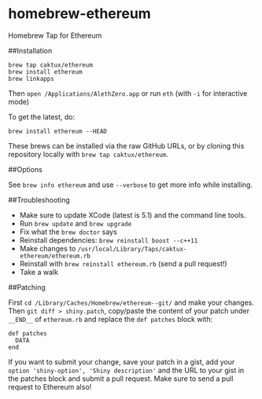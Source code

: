 homebrew-ethereum
=================

Homebrew Tap for Ethereum

##Installation

```
brew tap caktux/ethereum
brew install ethereum
brew linkapps
```

Then `open /Applications/AlethZero.app` or run `eth` (with `-i` for interactive mode)

To get the latest, do:
```
brew install ethereum --HEAD
```

These brews can be installed via the raw GitHub URLs, or by cloning this
repository locally with `brew tap caktux/ethereum`.

##Options

See `brew info ethereum` and use `--verbose` to get more info while installing.

##Troubleshooting

* Make sure to update XCode (latest is 5.1) and the command line tools.
* Run `brew update` and `brew upgrade`
* Fix what the `brew doctor` says
* Reinstall dependencies: `brew reinstall boost --c++11`
* Make changes to `/usr/local/Library/Taps/caktux-ethereum/ethereum.rb`
* Reinstall with `brew reinstall ethereum.rb` (send a pull request!)
* Take a walk

##Patching

First `cd /Library/Caches/Homebrew/ethereum--git/` and make your changes. Then `git diff > shiny.patch`, copy/paste the content of your patch under `__END__` of `ethereum.rb` and replace the `def patches` block with:

```
def patches
  DATA
end
```

If you want to submit your change, save your patch in a gist, add your `option 'shiny-option', 'Shiny description'` and the URL to your gist in the patches block and submit a pull request. Make sure to send a pull request to Ethereum also!
